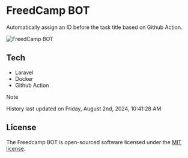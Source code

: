 # FreedCamp BOT

Automatically assign an ID before the task title based on Github Action.

![FreedCamp BOT](https://repository-images.githubusercontent.com/737932867/7d34798b-2680-471c-b089-a78a718d3d6a)

## Tech

- Laravel
- Docker
- Github Action

> [!NOTE]  
> History last updated on Friday, August 2nd, 2024, 10:41:28 AM

## License

The Freedcamp BOT is open-sourced software licensed under the [MIT license](https://opensource.org/licenses/MIT).
